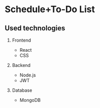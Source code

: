 # Schedule+To-Do List

## Used technologies

1. Frontend
    * React
    * CSS

2. Backend
    * Node.js
    * JWT

3. Database
    * MongoDB